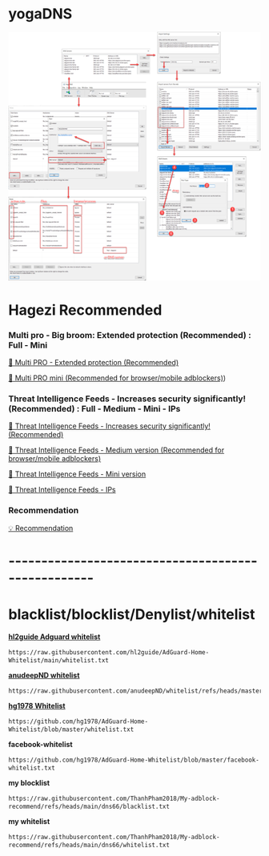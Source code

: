 # yogaDNS

![yogaDNS settings](images/yogaDNS.png)

# Hagezi Recommended

### Multi pro - Big broom: Extended protection (Recommended) : Full - Mini
[📒 Multi PRO - Extended protection (Recommended)](https://github.com/hagezi/dns-blocklists/blob/main/README.md#pro)

[📒 Multi PRO mini (Recommended for browser/mobile adblockers)](https://github.com/hagezi/dns-blocklists/blob/main/README.md#promini))

### Threat Intelligence Feeds - Increases security significantly! (Recommended) : Full - Medium - Mini - IPs

[🔐 Threat Intelligence Feeds - Increases security significantly! (Recommended)](https://github.com/hagezi/dns-blocklists/blob/main/README.md#tif)

[🔐 Threat Intelligence Feeds - Medium version (Recommended for browser/mobile adblockers)](https://github.com/hagezi/dns-blocklists/blob/main/README.md#tifmedium)

[🔐 Threat Intelligence Feeds - Mini version](https://github.com/hagezi/dns-blocklists/blob/main/README.md#tifmini)

[🔐 Threat Intelligence Feeds - IPs](https://github.com/hagezi/dns-blocklists/blob/main/README.md#tifips)

### Recommendation
[💡 Recommendation](https://github.com/hagezi/dns-blocklists/blob/main/README.md#recommendation)

# ---------------------------------------------------
# blacklist/blocklist/Denylist/whitelist 

[**hl2guide Adguard whitelist**](https://github.com/hl2guide/AdGuard-Home-Whitelist/blob/main/USAGE.md)

```
https://raw.githubusercontent.com/hl2guide/AdGuard-Home-Whitelist/main/whitelist.txt
```

[**anudeepND whitelist**](https://github.com/anudeepND/whitelist/blob/master/README.md)
```
https://raw.githubusercontent.com/anudeepND/whitelist/refs/heads/master/domains/whitelist.txt
```

[**hg1978 Whitelist**](https://github.com/hg1978/AdGuard-Home-Whitelist)
```
https://github.com/hg1978/AdGuard-Home-Whitelist/blob/master/whitelist.txt
```
**facebook-whitelist**
```
https://github.com/hg1978/AdGuard-Home-Whitelist/blob/master/facebook-whitelist.txt
```
**my blocklist**
```
https://raw.githubusercontent.com/ThanhPham2018/My-adblock-recommend/refs/heads/main/dns66/blacklist.txt
```
**my whitelist**
```
https://raw.githubusercontent.com/ThanhPham2018/My-adblock-recommend/refs/heads/main/dns66/whitelist.txt
```

